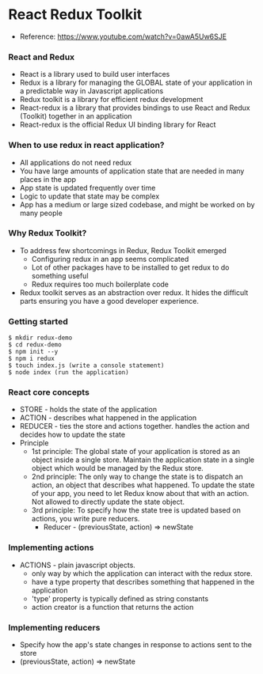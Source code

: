 # React Redux Toolkit
* Reference: https://www.youtube.com/watch?v=0awA5Uw6SJE

### React and Redux
* React is a library used to build user interfaces
* Redux is a library for managing the GLOBAL state of your application in a predictable way in Javascript applications
* Redux toolkit is a library for efficient redux development
* React-redux is a library that provides bindings to use React and Redux (Toolkit) together in an application
* React-redux is the official Redux UI binding library for React

### When to use redux in react application?
* All applications do not need redux
* You have large amounts of application state that are needed in many places in the app
* App state is updated frequently over time
* Logic to update that state may be complex
* App has a medium or large sized codebase, and might be worked on by many people

### Why Redux Toolkit?
* To address few shortcomings in Redux, Redux Toolkit emerged
  * Configuring redux in an app seems complicated
  * Lot of other packages have to be installed to get redux to do something useful
  * Redux requires too much boilerplate code
* Redux toolkit serves as an abstraction over redux. It hides the difficult parts ensuring you have a good developer experience.

### Getting started
```
$ mkdir redux-demo
$ cd redux-demo
$ npm init --y
$ npm i redux
$ touch index.js (write a console statement)
$ node index (run the application)

```

### React core concepts
* STORE - holds the state of the application
* ACTION - describes what happened in the application
* REDUCER - ties the store and actions together. handles the action and decides how to update the state
* Principle
  * 1st principle: The global state of your application is stored as an object inside a single store. Maintain the application state in a single object which would be managed by the Redux store. 
  * 2nd principle: The only way to change the state is to dispatch an action, an object that describes what happened. To update the state of your app, you need to let Redux know about that with an action. Not allowed to directly update the state object.
  * 3rd principle: To specify how the state tree is updated based on actions, you write pure reducers.
    * Reducer - (previousState, action) => newState


### Implementing actions
* ACTIONS - plain javascript objects. 
  * only way by which the application can interact with the redux store. 
  * have a type property that describes something that happened in the application
  * 'type' property is typically defined as string constants
  * action creator is a function that returns the action

### Implementing reducers
* Specify how the app's state changes in response to actions sent to the store
* (previousState, action) => newState